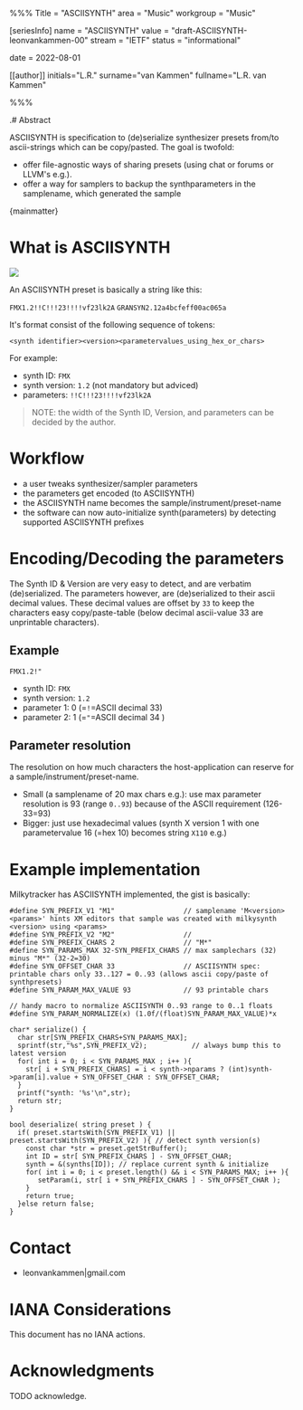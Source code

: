 %%%
Title = "ASCIISYNTH"
area = "Music"
workgroup = "Music"

[seriesInfo]
name = "ASCIISYNTH"
value = "draft-ASCIISYNTH-leonvankammen-00"
stream = "IETF"
status = "informational"

date = 2022-08-01 

[[author]]
initials="L.R."
surname="van Kammen"
fullname="L.R. van Kammen"

%%%

<!-- for annotated version see: https://raw.githubusercontent.com/ietf-tools/rfcxml-templates-and-schemas/main/draft-rfcxml-general-template-annotated-00.xml -->

.# Abstract

ASCIISYNTH is specification to (de)serialize synthesizer presets from/to ascii-strings which can be copy/pasted. 
The goal is twofold: 

* offer file-agnostic ways of sharing presets (using chat or forums or LLVM's e.g.).
* offer a way for samplers to backup the synthparameters in the samplename, which generated the sample 

{mainmatter}

# What is ASCIISYNTH

<img src="https://2wa.gitlab.io/asset/img/thumb_ASCIISYNTH.jpg" style="max-width:400px"/>

An ASCIISYNTH preset is basically a string like this:

`FMX1.2!!C!!!23!!!!vf23lk2A`
`GRANSYN2.12a4bcfeff00ac065a`

It's format consist of the following sequence of tokens:

`<synth identifier><version><parametervalues_using_hex_or_chars>`

For example:

* synth ID: `FMX`
* synth version: `1.2` (not mandatory but adviced)
* parameters: `!!C!!!23!!!!vf23lk2A`

> NOTE: the width of the Synth ID, Version, and parameters can be decided by the author.

# Workflow 

* a user tweaks synthesizer/sampler parameters
* the parameters get encoded (to ASCIISYNTH)
* the ASCIISYNTH name becomes the sample/instrument/preset-name 
* the software can now auto-initialize synth(parameters) by detecting supported ASCIISYNTH prefixes

# Encoding/Decoding the parameters

The Synth ID & Version are very easy to detect, and are verbatim (de)serialized.
The parameters however, are (de)serialized to their ascii decimal values.
These decimal values are offset by `33` to keep the characters easy copy/paste-table (below decimal ascii-value 33 are unprintable characters).

## Example 

`FMX1.2!"`

* synth ID: `FMX`
* synth version: `1.2`
* parameter 1: 0  (=`!`=ASCII decimal 33)
* parameter 2: 1  (=`"`=ASCII decimal 34 )

## Parameter resolution

The resolution on how much characters the host-application can reserve for a sample/instrument/preset-name.

* Small (a samplename of 20 max chars e.g.): use max parameter resolution is 93 (range `0..93`) because of the ASCII requirement (126-33=93)
* Bigger: just use hexadecimal values (synth X version 1 with one parametervalue 16 (=hex 10) becomes string `X110` e.g.)

# Example implementation

Milkytracker has ASCIISYNTH implemented, the gist is basically:

```
#define SYN_PREFIX_V1 "M1"                 // samplename 'M<version><params>' hints XM editors that sample was created with milkysynth <version> using <params> 
#define SYN_PREFIX_V2 "M2"                 //
#define SYN_PREFIX_CHARS 2                 // "M*"
#define SYN_PARAMS_MAX 32-SYN_PREFIX_CHARS // max samplechars (32) minus "M*" (32-2=30)     
#define SYN_OFFSET_CHAR 33                 // ASCIISYNTH spec: printable chars only 33..127 = 0..93 (allows ascii copy/paste of synthpresets)
#define SYN_PARAM_MAX_VALUE 93             // 93 printable chars

// handy macro to normalize ASCIISYNTH 0..93 range to 0..1 floats
#define SYN_PARAM_NORMALIZE(x) (1.0f/(float)SYN_PARAM_MAX_VALUE)*x

char* serialize() {
  char str[SYN_PREFIX_CHARS+SYN_PARAMS_MAX];
  sprintf(str,"%s",SYN_PREFIX_V2);           // always bump this to latest version
  for( int i = 0; i < SYN_PARAMS_MAX ; i++ ){ 
    str[ i + SYN_PREFIX_CHARS] = i < synth->nparams ? (int)synth->param[i].value + SYN_OFFSET_CHAR : SYN_OFFSET_CHAR; 
  }
  printf("synth: '%s'\n",str);
  return str;
}

bool deserialize( string preset ) {
  if( preset.startsWith(SYN_PREFIX_V1) || preset.startsWith(SYN_PREFIX_V2) ){ // detect synth version(s) 
    const char *str = preset.getStrBuffer();
    int ID = str[ SYN_PREFIX_CHARS ] - SYN_OFFSET_CHAR; 
    synth = &(synths[ID]); // replace current synth & initialize
    for( int i = 0; i < preset.length() && i < SYN_PARAMS_MAX; i++ ){ 
       setParam(i, str[ i + SYN_PREFIX_CHARS ] - SYN_OFFSET_CHAR ); 
    }
    return true;
  }else return false;
}

```

# Contact

* leonvankammen|gmail.com

# IANA Considerations

This document has no IANA actions.

# Acknowledgments

TODO acknowledge.
